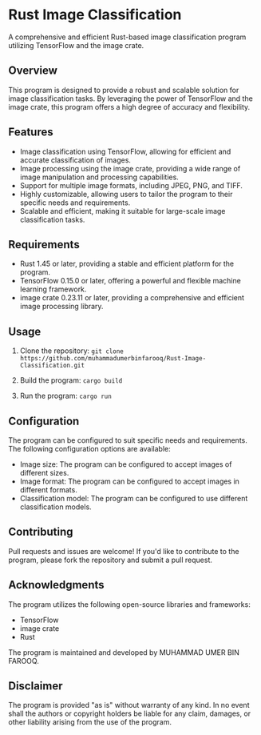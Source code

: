 <h1>Rust Image Classification</h1>

<p>A comprehensive and efficient Rust-based image classification program utilizing TensorFlow and the image crate.</p>

<h2>Overview</h2>

<p>This program is designed to provide a robust and scalable solution for image classification tasks. By leveraging the power of TensorFlow and the image crate, this program offers a high degree of accuracy and flexibility.</p>

<h2>Features</h2>

<ul>
<li>Image classification using TensorFlow, allowing for efficient and accurate classification of images.</li>
<li>Image processing using the image crate, providing a wide range of image manipulation and processing capabilities.</li>
<li>Support for multiple image formats, including JPEG, PNG, and TIFF.</li>
<li>Highly customizable, allowing users to tailor the program to their specific needs and requirements.</li>
<li>Scalable and efficient, making it suitable for large-scale image classification tasks.</li>
</ul>

<h2>Requirements</h2>

<ul>
<li>Rust 1.45 or later, providing a stable and efficient platform for the program.</li>
<li>TensorFlow 0.15.0 or later, offering a powerful and flexible machine learning framework.</li>
<li>image crate 0.23.11 or later, providing a comprehensive and efficient image processing library.</li>
</ul>

<h2>Usage</h2>

<ol>
<li><p>Clone the repository: <code>git clone https://github.com/muhammadumerbinfarooq/Rust-Image-Classification.git</code></p></li>
<li><p>Build the program: <code>cargo build</code></p></li>
<li><p>Run the program: <code>cargo run</code></p></li>
</ol>

<h2>Configuration</h2>

<p>The program can be configured to suit specific needs and requirements. The following configuration options are available:</p>

<ul>
<li>Image size: The program can be configured to accept images of different sizes.</li>
<li>Image format: The program can be configured to accept images in different formats.</li>
<li>Classification model: The program can be configured to use different classification models.</li>
</ul>

<h2>Contributing</h2>

<p>Pull requests and issues are welcome! If you'd like to contribute to the program, please fork the repository and submit a pull request.</p>

<h2>Acknowledgments</h2>

<p>The program utilizes the following open-source libraries and frameworks:</p>

<ul>
<li>TensorFlow</li>
<li>image crate</li>
<li>Rust</li>
</ul>

<p>The program is maintained and developed by MUHAMMAD UMER BIN FAROOQ.</p>

<h2>Disclaimer</h2>

<p>The program is provided "as is" without warranty of any kind. In no event shall the authors or copyright holders be liable for any claim, damages, or other liability arising from the use of the program.</p>

